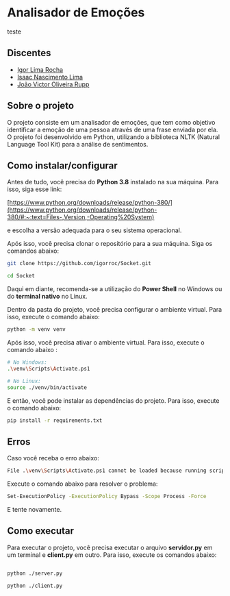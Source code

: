 # Analisador de Emoções
teste

## Discentes

-   [Igor Lima Rocha](https://github.com/igorroc)
-   [Isaac Nascimento Lima](https://github.com/inlima)
-   [João Victor Oliveira Rupp](https://github.com/jvrupp)

## Sobre o projeto

O projeto consiste em um analisador de emoções, que tem como objetivo identificar a emoção de uma pessoa através de uma frase enviada por ela. O projeto foi desenvolvido em Python, utilizando a biblioteca NLTK (Natural Language Tool Kit) para a análise de sentimentos.

## Como instalar/configurar

Antes de tudo, você precisa do **Python 3.8** instalado na sua máquina. Para isso, siga esse link:

[https://www.python.org/downloads/release/python-380/](https://www.python.org/downloads/release/python-380/#:~:text=Files-,Version,-Operating%20System)

e escolha a versão adequada para o seu sistema operacional.

Após isso, você precisa clonar o repositório para a sua máquina. Siga os comandos abaixo:

```bash
git clone https://github.com/igorroc/Socket.git

cd Socket
```

Daqui em diante, recomenda-se a utilização do **Power Shell** no Windows ou do **terminal nativo** no Linux.

Dentro da pasta do projeto, você precisa configurar o ambiente virtual. Para isso, execute o comando abaixo:

```bash
python -m venv venv
```

Após isso, você precisa ativar o ambiente virtual. Para isso, execute o comando abaixo :

```bash
# No Windows:
.\venv\Scripts\Activate.ps1

# No Linux:
source ./venv/bin/activate
```

E então, você pode instalar as dependências do projeto. Para isso, execute o comando abaixo:

```bash
pip install -r requirements.txt
```

## Erros

Caso você receba o erro abaixo:

```bash
File .\venv\Scripts\Activate.ps1 cannot be loaded because running scripts is disabled on this system. For more information, see about_Execution_Policies at https:/go.microsoft.com/fwlink/?LinkID=135170.
```

Execute o comando abaixo para resolver o problema:

```bash
Set-ExecutionPolicy -ExecutionPolicy Bypass -Scope Process -Force
```

E tente novamente.

## Como executar

Para executar o projeto, você precisa executar o arquivo **servidor.py** em um terminal e **client.py** em outro. Para isso, execute os comandos abaixo:

```bash

python ./server.py

python ./client.py

```
